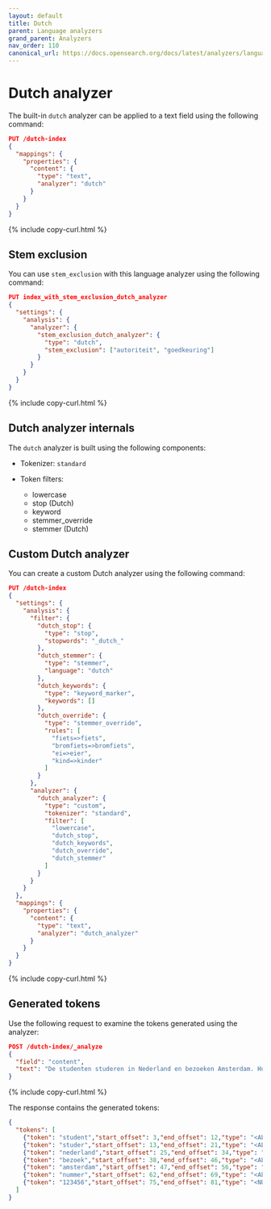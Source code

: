 ```yaml
---
layout: default
title: Dutch
parent: Language analyzers
grand_parent: Analyzers
nav_order: 110
canonical_url: https://docs.opensearch.org/docs/latest/analyzers/language-analyzers/dutch/
---
```


# Dutch analyzer

The built-in `dutch` analyzer can be applied to a text field using the following command:

```json
PUT /dutch-index
{
  "mappings": {
    "properties": {
      "content": {
        "type": "text",
        "analyzer": "dutch"
      }
    }
  }
}
```
{% include copy-curl.html %}

## Stem exclusion

You can use `stem_exclusion` with this language analyzer using the following command:

```json
PUT index_with_stem_exclusion_dutch_analyzer
{
  "settings": {
    "analysis": {
      "analyzer": {
        "stem_exclusion_dutch_analyzer": {
          "type": "dutch",
          "stem_exclusion": ["autoriteit", "goedkeuring"]
        }
      }
    }
  }
}
```
{% include copy-curl.html %}

## Dutch analyzer internals

The `dutch` analyzer is built using the following components:

- Tokenizer: `standard`

- Token filters:
  - lowercase
  - stop (Dutch)
  - keyword
  - stemmer_override
  - stemmer (Dutch)

## Custom Dutch analyzer

You can create a custom Dutch analyzer using the following command:

```json
PUT /dutch-index
{
  "settings": {
    "analysis": {
      "filter": {
        "dutch_stop": {
          "type": "stop",
          "stopwords": "_dutch_"
        },
        "dutch_stemmer": {
          "type": "stemmer",
          "language": "dutch"
        },
        "dutch_keywords": {
          "type": "keyword_marker",
          "keywords": []
        },
        "dutch_override": {
          "type": "stemmer_override",
          "rules": [
            "fiets=>fiets",
            "bromfiets=>bromfiets",
            "ei=>eier",
            "kind=>kinder"
          ]
        }
      },
      "analyzer": {
        "dutch_analyzer": {
          "type": "custom",
          "tokenizer": "standard",
          "filter": [
            "lowercase",
            "dutch_stop",
            "dutch_keywords",
            "dutch_override",
            "dutch_stemmer"
          ]
        }
      }
    }
  },
  "mappings": {
    "properties": {
      "content": {
        "type": "text",
        "analyzer": "dutch_analyzer"
      }
    }
  }
}
```
{% include copy-curl.html %}

## Generated tokens

Use the following request to examine the tokens generated using the analyzer:

```json
POST /dutch-index/_analyze
{
  "field": "content",
  "text": "De studenten studeren in Nederland en bezoeken Amsterdam. Hun nummers zijn 123456."
}
```
{% include copy-curl.html %}

The response contains the generated tokens:

```json
{
  "tokens": [
    {"token": "student","start_offset": 3,"end_offset": 12,"type": "<ALPHANUM>","position": 1},
    {"token": "studer","start_offset": 13,"end_offset": 21,"type": "<ALPHANUM>","position": 2},
    {"token": "nederland","start_offset": 25,"end_offset": 34,"type": "<ALPHANUM>","position": 4},
    {"token": "bezoek","start_offset": 38,"end_offset": 46,"type": "<ALPHANUM>","position": 6},
    {"token": "amsterdam","start_offset": 47,"end_offset": 56,"type": "<ALPHANUM>","position": 7},
    {"token": "nummer","start_offset": 62,"end_offset": 69,"type": "<ALPHANUM>","position": 9},
    {"token": "123456","start_offset": 75,"end_offset": 81,"type": "<NUM>","position": 11}
  ]
}
```